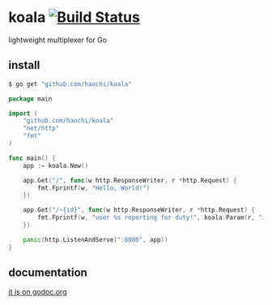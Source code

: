 # koala [![Build Status](https://travis-ci.org/haochi/koala.svg?branch=master)](https://travis-ci.org/haochi/koala)

lightweight multiplexer for Go

## install

```bash
$ go get "github.com/haochi/koala"
```

```go
package main

import (
	"github.com/haochi/koala"
	"net/http"
	"fmt"
)

func main() {
	app := koala.New()

	app.Get("/", func(w http.ResponseWriter, r *http.Request) {
		fmt.Fprintf(w, "Hello, World!")
	})

	app.Get("/~{id}", func(w http.ResponseWriter, r *http.Request) {
		fmt.Fprintf(w, "user %s reporting for duty!", koala.Param(r, "id"))
	})

	panic(http.ListenAndServe(":8080", app))
}

```

## documentation

[it is on godoc.org](https://godoc.org/github.com/haochi/koala)

